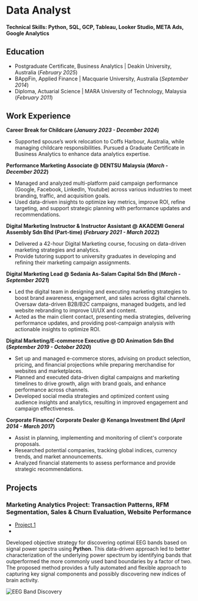 # Data Analyst

#### Technical Skills: Python, SQL, GCP, Tableau, Looker Studio, META Ads, Google Analytics

## Education
- Postgraduate Certificate, Business Analytics | Deakin University, Australia (_February 2025_)								       		
- BAppFin, Applied Finance	| Macquarie University, Australia (_September 2014_)	 			        		
- Diploma, Actuarial Science | MARA University of Technology, Malaysia (_February 2011_)

## Work Experience
**Career Break for Childcare (_January 2023 - December 2024_)**
- Supported spouse’s work relocation to Coffs Harbour, Australia, while managing childcare responsibilities. Pursued a Graduate Certificate in Business Analytics to enhance data analytics expertise.

**Performance Marketing Associate @ DENTSU Malaysia (_March - December 2022_)**
- Managed and analyzed multi-platform paid campaign performance (Google, Facebook, LinkedIn, Youtube) across various industries to meet branding, traffic, and acquisition goals.
- Used data-driven insights to optimize key metrics, improve ROI, refine targeting, and support strategic planning with performance updates and recommendations.

**Digital Marketing Instructor & Instructor Assistant @ AKADEMI General Assembly Sdn Bhd (Part-time) (_February 2021 - March 2022_)**
- Delivered a 42-hour Digital Marketing course, focusing on data-driven marketing strategies and analytics.
- Provide tutoring support to university graduates in developing and refining their marketing campaign assignments.

**Digital Marketing Lead @ Sedania As-Salam Capital Sdn Bhd (_March - September 2021_)**
- Led the digital team in designing and executing marketing strategies to boost brand awareness, engagement, and sales across digital channels. Oversaw data-driven B2B/B2C campaigns, managed budgets, and led website rebranding to improve UI/UX and content.
- Acted as the main client contact, presenting media strategies, delivering performance updates, and providing post-campaign analysis with actionable insights to optimize ROI.

**Digital Marketing/E-commerce Executive @ DD Animation Sdn Bhd (_September 2019 - October 2020_)**
- Set up and managed e-commerce stores, advising on product selection, pricing, and financial projections while preparing merchandise for websites and marketplaces.
- Planned and executed data-driven digital campaigns and marketing timelines to drive growth, align with brand goals, and enhance performance across channels.
- Developed social media strategies and optimized content using audience insights and analytics, resulting in improved engagement and campaign effectiveness.
  
**Corporate Finance/ Corporate Dealer @ Kenanga Investment Bhd (_April 2014 - March 2017_)**
- Assist in planning, implementing and monitoring of client's corporate proposals.
- Researched potential companies, tracking global indices, currency trends, and market announcements.
- Analyzed financial statements to assess performance and provide strategic recommendations.
  
## Projects
### Marketing Analytics Project: Transaction Patterns, RFM Segmentation, Sales & Churn Evaluation, Website Performance
- [Project 1](README.md)
- 

Developed objective strategy for discovering optimal EEG bands based on signal power spectra using **Python**. This data-driven approach led to better characterization of the underlying power spectrum by identifying bands that outperformed the more commonly used band boundaries by a factor of two. The proposed method provides a fully automated and flexible approach to capturing key signal components and possibly discovering new indices of brain activity.

![EEG Band Discovery](/assets/img/eeg_band_discovery.jpeg)

